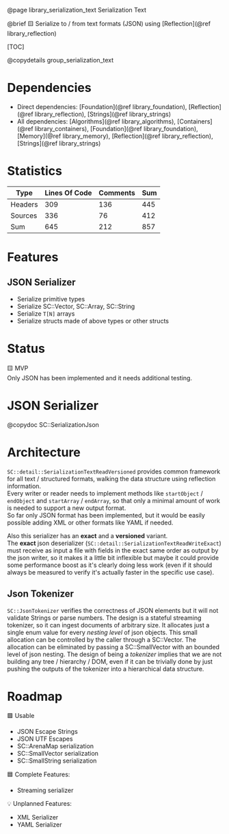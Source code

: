 @page library_serialization_text Serialization Text

@brief 🟨 Serialize to / from text formats (JSON) using [Reflection](@ref library_reflection)

[TOC]

@copydetails group_serialization_text

# Dependencies
- Direct dependencies: [Foundation](@ref library_foundation), [Reflection](@ref library_reflection), [Strings](@ref library_strings)
- All dependencies: [Algorithms](@ref library_algorithms), [Containers](@ref library_containers), [Foundation](@ref library_foundation), [Memory](@ref library_memory), [Reflection](@ref library_reflection), [Strings](@ref library_strings)

# Statistics
| Type      | Lines Of Code | Comments  | Sum   |
|-----------|---------------|-----------|-------|
| Headers   | 309			| 136		| 445	|
| Sources   | 336			| 76		| 412	|
| Sum       | 645			| 212		| 857	|

# Features 
## JSON Serializer
- Serialize primitive types
- Serialize SC::Vector, SC::Array, SC::String
- Serialize `T[N]` arrays
- Serialize structs made of above types or other structs

# Status

🟨 MVP  
Only JSON has been implemented and it needs additional testing.

# JSON Serializer

@copydoc SC::SerializationJson

# Architecture

`SC::detail::SerializationTextReadVersioned` provides common framework for all text / structured formats, walking the data structure using reflection information.   
Every writer or reader needs to implement methods like `startObject` / `endObject` and `startArray` / `endArray`, so that only a minimal amount of work is needed to support a new output format.  
So far only JSON format has been implemented, but it would be easily possible adding XML or other formats like YAML if needed.  

Also this serializer has an **exact** and a **versioned** variant.  
The  **exact** json deserializer (`SC::detail::SerializationTextReadWriteExact`) must receive as input a file with fields in the exact same order as output by the json writer, so it makes it a little bit inflexible but maybe it could provide some performance boost as it's clearly doing less work (even if it should always be measured to verify it's actually faster in the specific use case).

## Json Tokenizer
`SC::JsonTokenizer` verifies the correctness of JSON elements but it will not validate Strings or parse numbers.
The design is a stateful streaming tokenizer, so it can ingest documents of arbitrary size.
It allocates just a single enum value for every _nesting level_ of json objects. 
This small allocation can be controlled  by the caller through a SC::Vector.
The allocation can be eliminated by passing a SC::SmallVector with an bounded level of json nesting.
The design of being a _tokenizer_ implies that we are not building any tree / hierarchy / DOM, even if it can be 
trivially done by just pushing the outputs of the tokenizer into a hierarchical data structure.

# Roadmap

🟩 Usable  
- JSON Escape Strings
- JSON UTF Escapes
- SC::ArenaMap serialization
- SC::SmallVector serialization
- SC::SmallString serialization

🟦 Complete Features:
- Streaming serializer

💡 Unplanned Features:
- XML Serializer
- YAML Serializer
